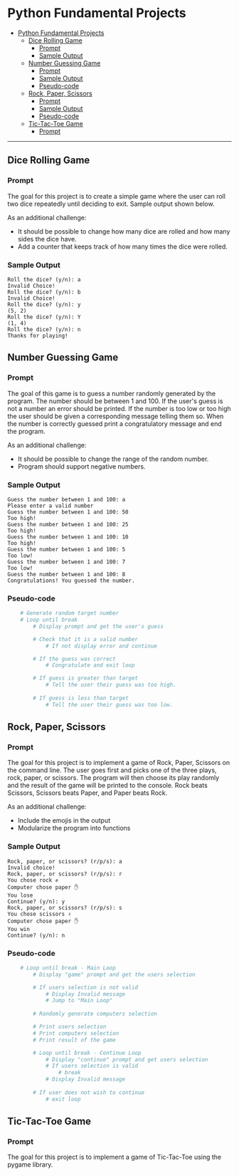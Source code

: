 # Python Fundamental Projects

- [Python Fundamental Projects](#python-fundamental-projects)
  - [Dice Rolling Game](#dice-rolling-game)
    - [Prompt](#prompt)
    - [Sample Output](#sample-output)
  - [Number Guessing Game](#number-guessing-game)
    - [Prompt](#prompt-1)
    - [Sample Output](#sample-output-1)
    - [Pseudo-code](#pseudo-code)
  - [Rock, Paper, Scissors](#rock-paper-scissors)
    - [Prompt](#prompt-2)
    - [Sample Output](#sample-output-2)
    - [Pseudo-code](#pseudo-code-1)
  - [Tic-Tac-Toe Game](#tic-tac-toe-game)
    - [Prompt](#prompt-3)

---
## Dice Rolling Game
### Prompt
The goal for this project is to create a simple game where the user can roll two dice repeatedly until deciding to exit. Sample output shown below.

As an additional challenge:
- It should be possible to change how many dice are rolled and how many sides the dice have.
- Add a counter that keeps track of how many times the dice were rolled.
### Sample Output
```
Roll the dice? (y/n): a
Invalid Choice!
Roll the dice? (y/n): b
Invalid Choice!
Roll the dice? (y/n): y
(5, 2)
Roll the dice? (y/n): Y
(1, 4)
Roll the dice? (y/n): n
Thanks for playing!
```


## Number Guessing Game
### Prompt
The goal of this game is to guess a number randomly generated by the program. The number should be between 1 and 100. If the user's guess is not a number an error should be printed. If the number is too low or too high the user should be given a corresponding message telling them so. When the number is correctly guessed print a congratulatory message and end the program.

As an additional challenge:
- It should be possible to change the range of the random number.
- Program should support negative numbers.

### Sample Output
```
Guess the number between 1 and 100: a
Please enter a valid number
Guess the number between 1 and 100: 50
Too high!
Guess the number between 1 and 100: 25
Too high!
Guess the number between 1 and 100: 10
Too high!
Guess the number between 1 and 100: 5
Too low!
Guess the number between 1 and 100: 7
Too low!
Guess the number between 1 and 100: 8
Congratulations! You guessed the number.
```

### Pseudo-code
```python
    # Generate random target number
    # Loop until break
        # Display prompt and get the user's guess

        # Check that it is a valid number
            # If not display error and continue

        # If the guess was correct
            # Congratulate and exit loop

        # If guess is greater than target
            # Tell the user their guess was too high.
        
        # If guess is less than target
            # Tell the user their guess was too low.
```

## Rock, Paper, Scissors

### Prompt
The goal for this project is to implement a game of Rock, Paper, Scissors on the command line. The user goes first and picks one of the three plays, rock, paper, or scissors. The program will then choose its play randomly and the result of the game will be printed to the console. Rock beats Scissors, Scissors beats Paper, and Paper beats Rock.

As an additional challenge:
- Include the emojis in the output
- Modularize the program into functions

### Sample Output
```
Rock, paper, or scissors? (r/p/s): a
Invalid choice!
Rock, paper, or scissors? (r/p/s): r
You chose rock ✊
Computer chose paper ✋
You lose
Continue? (y/n): y
Rock, paper, or scissors? (r/p/s): s
You chose scissors ✌
Computer chose paper ✋
You win
Continue? (y/n): n
```

### Pseudo-code
```Python
    # Loop until break - Main Loop
        # Display "game" prompt and get the users selection

        # If users selection is not valid
            # Display Invalid message
            # Jump to "Main Loop"
        
        # Randomly generate computers selection

        # Print users selection
        # Print computers selection
        # Print result of the game

        # Loop until break - Continue Loop
            # Display "continue" prompt and get users selection
            # If users selection is valid
                # break
            # Display Invalid message
        
        # If user does not wish to continue
            # exit loop
```

## Tic-Tac-Toe Game

### Prompt
The goal for this project is to implement a game of Tic-Tac-Toe using the pygame library.
